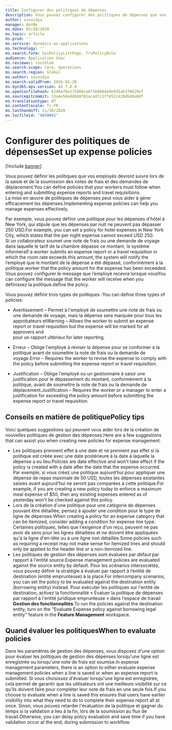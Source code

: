 ```yaml
---
title: Configurer des politiques de dépenses
description: Vous pouvez configurer des politiques de dépenses que vos collaborateurs devront suivre lors de la saisie et de la soumission des notes de frais et des demandes de déplacement dans Microsoft Dynamics 365 Finance.
author: suvaidya
manager: AnnBe
ms.date: 05/20/2020
ms.topic: article
ms.prod: ''
ms.service: dynamics-ax-applications
ms.technology: ''
ms.search.form: SysPolicyListPage, TrvPolicyRule
audience: Application User
ms.reviewer: roschlom
ms.search.scope: Core, Operations
ms.search.region: Global
ms.author: suvaidya
ms.search.validFrom: 2016-02-28
ms.dyn365.ops.version: AX 7.0.0
ms.openlocfilehash: 6240a7be175800ce6f3b066de9e935ab370629ef
ms.sourcegitcommit: 13a4e58eddbb0f81aca07c1ff452c420dbd8a68f
ms.translationtype: HT
ms.contentlocale: fr-FR
ms.lasthandoff: 11/30/2020
ms.locfileid: "4650091"
---
```

# <a name="set-up-expense-policies"></a><span data-ttu-id="a82ec-103">Configurer des politiques de dépenses</span><span class="sxs-lookup"><span data-stu-id="a82ec-103">Set up expense policies</span></span>

[!include [banner](../includes/banner.md)]

<span data-ttu-id="a82ec-104">Vous pouvez définir les politiques que vos employés devront suivre lors de la saisie et de la soumission des notes de frais et des demandes de déplacement.</span><span class="sxs-lookup"><span data-stu-id="a82ec-104">You can define policies that your workers must follow when entering and submitting expense reports and travel requisitions.</span></span>         
<span data-ttu-id="a82ec-105">La mise en œuvre de politiques de dépenses peut vous aider à gérer efficacement les dépenses.</span><span class="sxs-lookup"><span data-stu-id="a82ec-105">Implementing expense policies can help you manage expenses effectively.</span></span>         

<span data-ttu-id="a82ec-106">Par exemple, vous pouvez définir une politique pour les dépenses d'hôtel à New York, qui stipule que les dépenses par nuit ne peuvent pas dépasser 250 USD.</span><span class="sxs-lookup"><span data-stu-id="a82ec-106">For example, you can set a policy for hotel expenses in New York City, which states that the per night expense cannot exceed USD 250.</span></span>       
<span data-ttu-id="a82ec-107">Si un collaborateur soumet une note de frais ou une demande de voyage dans laquelle le tarif de la chambre dépasse ce montant, le système informera</span><span class="sxs-lookup"><span data-stu-id="a82ec-107">If a worker submits an expense report or a travel requisition in which the room rate exceeds this amount, the system will notify the</span></span>        
<span data-ttu-id="a82ec-108">l’employé que le montant de la dépense a été dépassé, conformément à la politique.</span><span class="sxs-lookup"><span data-stu-id="a82ec-108">worker that the policy amount for the expense has been exceeded.</span></span> <span data-ttu-id="a82ec-109">Vous pouvez configurer le message que l’employé recevra lorsque vous</span><span class="sxs-lookup"><span data-stu-id="a82ec-109">You can configure the message that the worker will receive when you</span></span>        
<span data-ttu-id="a82ec-110">définissez la politique.</span><span class="sxs-lookup"><span data-stu-id="a82ec-110">define the policy.</span></span>      
        
<span data-ttu-id="a82ec-111">Vous pouvez définir trois types de politiques :</span><span class="sxs-lookup"><span data-stu-id="a82ec-111">You can define three types of policies:</span></span>         
        
- <span data-ttu-id="a82ec-112">Avertissement – Permet à l'employé de soumettre une note de frais ou une demande de voyage, mais la dépense sera marquée pour tous les approbateurs et</span><span class="sxs-lookup"><span data-stu-id="a82ec-112">Warning – Allows the worker to submit an expense report or travel requisition but the expense will be marked for all approvers and</span></span>        
  <span data-ttu-id="a82ec-113">pour un rapport ultérieur.</span><span class="sxs-lookup"><span data-stu-id="a82ec-113">for later reporting.</span></span>        

- <span data-ttu-id="a82ec-114">Erreur – Oblige l'employé à réviser la dépense pour se conformer à la politique avant de soumettre la note de frais ou la demande de voyage.</span><span class="sxs-lookup"><span data-stu-id="a82ec-114">Error – Requires the worker to revise the expense to comply with the policy before submitting the expense report or travel requisition.</span></span>       
 
 - <span data-ttu-id="a82ec-115">Justification – Oblige l'employé ou un gestionnaire à saisir une justification pour le dépassement du montant, conformément à la politique, avant de soumettre la note de frais ou la demande de déplacement.</span><span class="sxs-lookup"><span data-stu-id="a82ec-115">Justification – Requires the worker or a manager to enter a justification for exceeding the policy amount before submitting the expense report or travel requisition.</span></span>        

## <a name="policy-tips"></a><span data-ttu-id="a82ec-116">Conseils en matière de politique</span><span class="sxs-lookup"><span data-stu-id="a82ec-116">Policy tips</span></span>
<span data-ttu-id="a82ec-117">Voici quelques suggestions qui peuvent vous aider lors de la création de nouvelles politiques de gestion des dépenses.</span><span class="sxs-lookup"><span data-stu-id="a82ec-117">Here are a few suggestions that can assist you when creating new policies for expense management.</span></span> 
* <span data-ttu-id="a82ec-118">Les politiques prennent effet à une date et ne prennent pas effet si la politique est créée avec une date postérieure à la date à laquelle la dépense a eu lieu.</span><span class="sxs-lookup"><span data-stu-id="a82ec-118">Policies are date effective and won't take effect if the policy is created with a date after the date that the expense occurred.</span></span> <span data-ttu-id="a82ec-119">Par exemple, si vous créez une politique aujourd'hui pour appliquer une dépense de repas maximale de 50 USD, toutes les dépenses existantes saisies avant aujourd'hui ne seront pas comparées à cette politique.</span><span class="sxs-lookup"><span data-stu-id="a82ec-119">For example, if you are creating a new policy today to enforce a maximum meal expense of $50, then any existing expenses entered as of yesterday won't be checked against this policy.</span></span>
* <span data-ttu-id="a82ec-120">Lors de la création d'une politique pour une catégorie de dépenses pouvant être détaillée, pensez à ajouter une condition pour le type de ligne de dépenses.</span><span class="sxs-lookup"><span data-stu-id="a82ec-120">When creating a policy for an expense category that can be itemized, consider adding a condition for expense line type.</span></span> <span data-ttu-id="a82ec-121">Certaines politiques, telles que l'exigence d'un reçu, peuvent ne pas avoir de sens pour les lignes détaillées et ne doivent être appliquées qu'à la ligne d'en-tête ou à une ligne non détaillée.</span><span class="sxs-lookup"><span data-stu-id="a82ec-121">Some policies such as requiring a receipt may not make sense for itemized lines and should only be applied to the header line or a non-itemized line.</span></span> 
* <span data-ttu-id="a82ec-122">Les politiques de gestion des dépenses sont évaluées par défaut par rapport à l'entité source.</span><span class="sxs-lookup"><span data-stu-id="a82ec-122">Expense management policies are evaluated against the source entity by default.</span></span> <span data-ttu-id="a82ec-123">Pour les scénarios intersociétés, vous pouvez définir la stratégie à évaluer par rapport à l’entité de destination (entité emprunteuse) à la place.</span><span class="sxs-lookup"><span data-stu-id="a82ec-123">For intercompany scenarios, you can set the policy to be evaluated against the destination entity (borrowing entity) instead.</span></span> <span data-ttu-id="a82ec-124">Pour exécuter les politiques sur l'entité de destination, activez la fonctionnalité « Évaluer la politique de dépenses par rapport à l'entité juridique emprunteuse » dans l'espace de travail **Gestion des fonctionnalités**.</span><span class="sxs-lookup"><span data-stu-id="a82ec-124">To run the policies against the destination entity, turn on the "Evaluate Expense policy against borrowing legal entity" feature in the **Feature Management** workspace.</span></span>

## <a name="when-to-evaluate-policies"></a><span data-ttu-id="a82ec-125">Quand évaluer les politiques</span><span class="sxs-lookup"><span data-stu-id="a82ec-125">When to evaluate policies</span></span>

<span data-ttu-id="a82ec-126">Dans les paramètres de gestion des dépenses, vous disposez d'une option pour évaluer les politiques de gestion des dépenses lorsqu'une ligne est enregistrée ou lorsqu'une note de frais est soumise.</span><span class="sxs-lookup"><span data-stu-id="a82ec-126">In expense management parameters, there is an option to either evaluate expense management policies when a line is saved or when an expense report is submitted.</span></span> <span data-ttu-id="a82ec-127">Si vous choisissez d'évaluer lorsqu'une ligne est enregistrée, cela permet de garantir que les utilisateurs ont une meilleure visibilité sur ce qu'ils doivent faire pour compléter leur note de frais en une seule fois.</span><span class="sxs-lookup"><span data-stu-id="a82ec-127">If you choose to evaluate when a line is saved this ensures that users have earlier visibility into what they need to do to complete their expense report all at once.</span></span> <span data-ttu-id="a82ec-128">Sinon, vous pouvez retarder l'évaluation de la politique et gagner du temps si la validation a lieu à la fin, lors de la soumission au flux de travail.</span><span class="sxs-lookup"><span data-stu-id="a82ec-128">Otherwise, you can delay policy evaluation and save time if you have validation occur at the end, during submission to workflow.</span></span>
